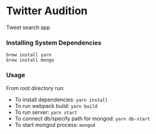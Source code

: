 # Twitter Audition

Tweet search app


### Installing System Dependencies

```
brew install yarn
brew install mongo
```


### Usage

From root directory run:

- To install dependencies: `yarn install`
- To run webpack build: `yarn build`
- To run server: `yarn start`
- To connect db/specify path for mongod: `yarn db-start`
- To start mongod process: `mongod`
